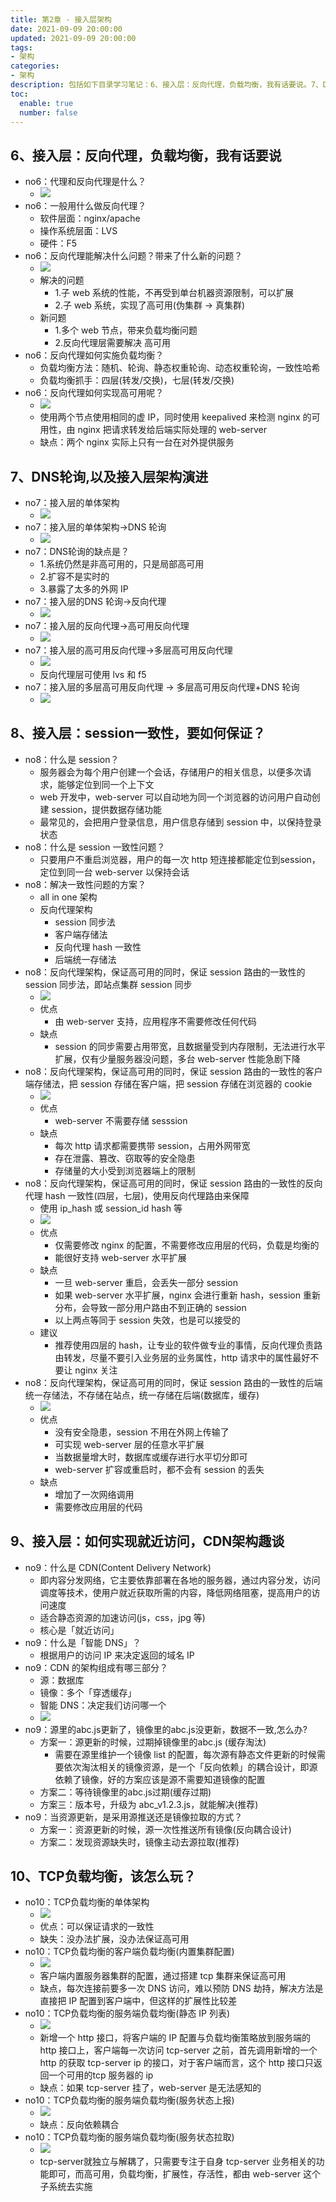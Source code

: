 ```yaml
---
title: 第2章 - 接入层架构
date: 2021-09-09 20:00:00
updated: 2021-09-09 20:00:00
tags:
- 架构
categories:
- 架构
description: 包括如下目录学习笔记：6、接入层：反向代理，负载均衡，我有话要说。7、DNS轮询,以及接入层架构演进。8、接入层：session一致性，要如何保证？9、接入层：如何实现就近访问，CDN架构趣谈。10、TCP负载均衡，该怎么玩？
toc:
  enable: true
  number: false
---
```


## 6、接入层：反向代理，负载均衡，我有话要说
- no6：代理和反向代理是什么？
    - ![](https://img.shiqi-lu.tech/20210902211250.png)
- no6：一般用什么做反向代理？
    - 软件层面：nginx/apache
    - 操作系统层面：LVS
    - 硬件：F5
- no6：反向代理能解决什么问题？带来了什么新的问题？
    - ![](https://img.shiqi-lu.tech/20210902211738.png)
    - 解决的问题
        - 1.子 web 系统的性能，不再受到单台机器资源限制，可以扩展
        - 2.子 web 系统，实现了高可用(伪集群 -> 真集群)
    - 新问题
        - 1.多个 web 节点，带来负载均衡问题
        - 2.反向代理层需要解决 高可用
- no6：反向代理如何实施负载均衡？
    - 负载均衡方法：随机、轮询、静态权重轮询、动态权重轮询，一致性哈希
    - 负载均衡抓手：四层(转发/交换)，七层(转发/交换)
- no6：反向代理如何实现高可用呢？
    - ![](https://img.shiqi-lu.tech/20210902213858.png)
    - 使用两个节点使用相同的虚 IP，同时使用 keepalived 来检测 nginx 的可用性，由 nginx 把请求转发给后端实际处理的 web-server
    - 缺点：两个 nginx 实际上只有一台在对外提供服务

## 7、DNS轮询,以及接入层架构演进
- no7：接入层的单体架构
    - ![](https://img.shiqi-lu.tech/20210905173449.png)
- no7：接入层的单体架构->DNS 轮询
    - ![](https://img.shiqi-lu.tech/20210905173524.png)
- no7：DNS轮询的缺点是？
    - 1.系统仍然是非高可用的，只是局部高可用
    - 2.扩容不是实时的
    - 3.暴露了太多的外网 IP
- no7：接入层的DNS 轮询->反向代理
    - ![](https://img.shiqi-lu.tech/20210905174112.png)
- no7：接入层的反向代理->高可用反向代理
    - ![](https://img.shiqi-lu.tech/20210905174223.png)
- no7：接入层的高可用反向代理->多层高可用反向代理
    - ![](https://img.shiqi-lu.tech/20210905174340.png)
    - 反向代理层可使用 lvs 和 f5
- no7：接入层的多层高可用反向代理 -> 多层高可用反向代理+DNS 轮询
    - ![](https://img.shiqi-lu.tech/20210905174600.png)

## 8、接入层：session一致性，要如何保证？
- no8：什么是 session？
    - 服务器会为每个用户创建一个会话，存储用户的相关信息，以便多次请求，能够定位到同一个上下文
    - web 开发中，web-server 可以自动地为同一个浏览器的访问用户自动创建 session，提供数据存储功能
    - 最常见的，会把用户登录信息，用户信息存储到 session 中，以保持登录状态
- no8：什么是 session 一致性问题？
    - 只要用户不重启浏览器，用户的每一次 http 短连接都能定位到session，定位到同一台 web-server 以保持会话
- no8：解决一致性问题的方案？
    - all in one 架构
    - 反向代理架构
        - session 同步法
        - 客户端存储法
        - 反向代理 hash 一致性
        - 后端统一存储法
- no8：反向代理架构，保证高可用的同时，保证 session 路由的一致性的session 同步法，即站点集群 session 同步
    -  ![](https://img.shiqi-lu.tech/20210905175525.png)
    - 优点
        - 由 web-server 支持，应用程序不需要修改任何代码
    - 缺点
        - session 的同步需要占用带宽，且数据量受到内存限制，无法进行水平扩展，仅有少量服务器没问题，多台 web-server 性能急剧下降
- no8：反向代理架构，保证高可用的同时，保证 session 路由的一致性的客户端存储法，把 session 存储在客户端，把 session 存储在浏览器的 cookie
    - ![](https://img.shiqi-lu.tech/20210905175851.png)
    - 优点
        - web-server 不需要存储 sesssion
    - 缺点
        - 每次 http 请求都需要携带 session，占用外网带宽
        - 存在泄露、篡改、窃取等的安全隐患
        - 存储量的大小受到浏览器端上的限制
- no8：反向代理架构，保证高可用的同时，保证 session 路由的一致性的反向代理 hash 一致性(四层，七层)，使用反向代理路由来保障
    - 使用 ip_hash 或 session_id hash 等
    - ![](https://img.shiqi-lu.tech/20210905222045.png)
    - 优点
        - 仅需要修改 nginx 的配置，不需要修改应用层的代码，负载是均衡的
        - 能很好支持 web-server 水平扩展
    - 缺点
        - 一旦 web-server 重启，会丢失一部分 session
        - 如果 web-server 水平扩展，nginx 会进行重新 hash，session 重新分布，会导致一部分用户路由不到正确的 session
        - 以上两点等同于 session 失效，也是可以接受的
    - 建议
        - 推荐使用四层的 hash，让专业的软件做专业的事情，反向代理负责路由转发，尽量不要引入业务层的业务属性，http 请求中的属性最好不要让 nginx 关注
- no8：反向代理架构，保证高可用的同时，保证 session 路由的一致性的后端统一存储法，不存储在站点，统一存储在后端(数据库，缓存)
    - ![](https://img.shiqi-lu.tech/20210905222719.png)
    - 优点
        - 没有安全隐患，session 不用在外网上传输了
        - 可实现 web-server 层的任意水平扩展
        - 当数据量增大时，数据库或缓存进行水平切分即可
        - web-server 扩容或重启时，都不会有 session 的丢失
    - 缺点
        - 增加了一次网络调用
        - 需要修改应用层的代码

## 9、接入层：如何实现就近访问，CDN架构趣谈
- no9：什么是 CDN(Content Delivery Network)
    - 即内容分发网络，它主要依靠部署在各地的服务器，通过内容分发，访问调度等技术，使用户就近获取所需的内容，降低网络阻塞，提高用户的访问速度
    - 适合静态资源的加速访问(js，css，jpg 等)
    - 核心是「就近访问」
- no9：什么是「智能 DNS」？
    - 根据用户的访问 IP 来决定返回的域名 IP
- no9：CDN 的架构组成有哪三部分？
    - 源：数据库
    - 镜像：多个「穿透缓存」
    - 智能 DNS：决定我们访问哪一个
    - ![](https://img.shiqi-lu.tech/20210906093657.png)
- no9：源里的abc.js更新了，镜像里的abc.js没更新，数据不一致,怎么办?
    - 方案一：源更新的时候，过期掉镜像里的abc.js (缓存淘汰)
        - 需要在源里维护一个镜像 list 的配置，每次源有静态文件更新的时候需要依次淘汰相关的镜像资源，是一个「反向依赖」的耦合设计，即源依赖了镜像，好的方案应该是源不需要知道镜像的配置
    - 方案二：等待镜像里的abc.js过期(缓存过期)
    - 方案三：版本号，升级为 abc_v1.2.3.js，就能解决(推荐)
- no9：当资源更新，是采用源推送还是镜像拉取的方式？
    - 方案一：资源更新的时候，源一次性推送所有镜像(反向耦合设计)
    - 方案二：发现资源缺失时，镜像主动去源拉取(推荐)

## 10、TCP负载均衡，该怎么玩？
- no10：TCP负载均衡的单体架构
    - ![](https://img.shiqi-lu.tech/20210906095210.png)
    - 优点：可以保证请求的一致性
    - 缺失：没办法扩展，没办法保证高可用
- no10：TCP负载均衡的客户端负载均衡(内置集群配置)
    - ![](https://img.shiqi-lu.tech/20210906095522.png)
    - 客户端内置服务器集群的配置，通过搭建 tcp 集群来保证高可用
    - 缺点，每次连接前要多一次 DNS 访问，难以预防 DNS 劫持，解决方法是直接把 IP 配置到客户端中，但这样的扩展性比较差
- no10：TCP负载均衡的服务端负载均衡(静态 IP 列表)
    - ![](https://img.shiqi-lu.tech/20210906100812.png)
    - 新增一个 http 接口，将客户端的 IP 配置与负载均衡策略放到服务端的 http 接口上，客户端每一次访问 tcp-server 之前，首先调用新增的一个 http 的获取 tcp-server ip 的接口，对于客户端而言，这个 http 接口只返回一个可用的tcp 服务器的 ip
    - 缺点：如果 tcp-server 挂了，web-server 是无法感知的
- no10：TCP负载均衡的服务端负载均衡(服务状态上报)
    - ![](https://img.shiqi-lu.tech/20210906102011.png)
    - 缺点：反向依赖耦合
- no10：TCP负载均衡的服务端负载均衡(服务状态拉取)
    - ![](https://img.shiqi-lu.tech/20210906102148.png)
    - tcp-server就独立与解耦了，只需要专注于自身 tcp-server 业务相关的功能即可，而高可用，负载均衡，扩展性，存活性，都由 web-server 这个子系统去实施
